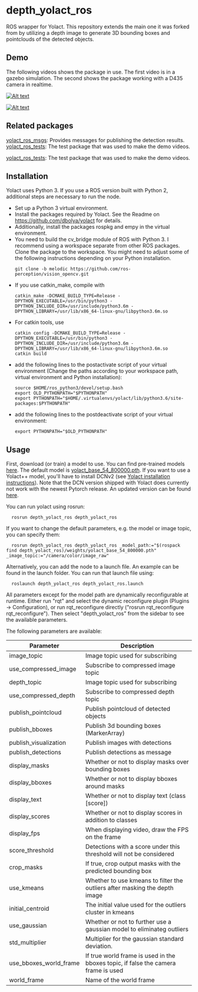 # depth_yolact_ros

ROS wrapper for Yolact. This repository extends the main one it was forked from by utilizing a depth image to generate 3D bounding boxes and pointclouds of the detected objects.

## Demo
The following videos shows the package in use. The first video is in a gazebo simulation. The second shows the package working with a D435 camera in realtime.

[![Alt text](https://img.youtube.com/vi/WEpLgTxviIM/0.jpg)](https://www.youtube.com/watch?v=WEpLgTxviIM)

[![Alt text](https://img.youtube.com/vi/7B8EzT0luMM/0.jpg)](https://www.youtube.com/watch?v=7B8EzT0luMM)


## Related packages

[yolact_ros_msgs](https://github.com/Eruvae/yolact_ros_msgs): Provides messages for publishing the detection results.
[yolact_ros_tests](https://github.com/MarkNaeem/depth_yolact_test): The test package that was used to make the demo videos.

[yolact_ros_tests](https://github.com/MarkNaeem/depth_yolact_test): The test package that was used to make the demo videos.

## Installation

Yolact uses Python 3. If you use a ROS version built with Python 2, additional steps are necessary to run the node.

- Set up a Python 3 virtual environment.
- Install the packages required by Yolact. See the Readme on https://github.com/dbolya/yolact for details.
- Additionally, install the packages rospkg and empy in the virtual environment.
- You need to build the cv_bridge module of ROS with Python 3. I recommend using a workspace separate from other ROS packages. Clone the package to the workspace. You might need to adjust some of the following instructions depending on your Python installation.
  ```Shell
  git clone -b melodic https://github.com/ros-perception/vision_opencv.git
  ```
- If you use catkin_make, compile with
  ```Shell
  catkin_make -DCMAKE_BUILD_TYPE=Release -DPYTHON_EXECUTABLE=/usr/bin/python3 -DPYTHON_INCLUDE_DIR=/usr/include/python3.6m -DPYTHON_LIBRARY=/usr/lib/x86_64-linux-gnu/libpython3.6m.so
  ```
- For catkin tools, use
  ```Shell
  catkin config -DCMAKE_BUILD_TYPE=Release -DPYTHON_EXECUTABLE=/usr/bin/python3 -DPYTHON_INCLUDE_DIR=/usr/include/python3.6m -DPYTHON_LIBRARY=/usr/lib/x86_64-linux-gnu/libpython3.6m.so
  catkin build
  ```
- add the following lines to the postactivate script of your virtual environment (Change the paths according to your workspace path, virtual environment and Python installation):
  ```Shell
  source $HOME/ros_python3/devel/setup.bash
  export OLD_PYTHONPATH="$PYTHONPATH"
  export PYTHONPATH="$HOME/.virtualenvs/yolact/lib/python3.6/site-packages:$PYTHONPATH"
  ```
- add the following lines to the postdeactivate script of your virtual environment:
  ```Shell
  export PYTHONPATH="$OLD_PYTHONPATH"
  ```

## Usage

First, download (or train) a model to use. You can find pre-trained models [here](https://github.com/dbolya/yolact#evaluation). The default model is [yolact_base_54_800000.pth](https://drive.google.com/file/d/1UYy3dMapbH1BnmtZU4WH1zbYgOzzHHf_/view?usp=sharing). If you want to use a Yolact++ model, you'll have to install DCNv2 (see [Yolact installation instructions](https://github.com/dbolya/yolact#installation)). Note that the DCN version shipped with Yolact does currently not work with the newest Pytorch release. An updated version can be found [here](https://github.com/jinfagang/DCNv2_latest).

You can run yolact using rosrun:
```Shell
  rosrun depth_yolact_ros depth_yolact_ros
```

If you want to change the default parameters, e.g. the model or image topic, you can specify them:
```Shell
  rosrun depth_yolact_ros depth_yolact_ros _model_path:="$(rospack find depth_yolact_ros)/weights/yolact_base_54_800000.pth" _image_topic:="/camera/color/image_raw"
```

Alternatively, you can add the node to a launch file. An example can be found in the launch folder. You can run that launch file using:
```Shell
  roslaunch depth_yolact_ros depth_yolact_ros.launch
```

All parameters except for the model path are dynamically reconfigurable at runtime. Either run "rqt" and select the dynamic reconfigure plugin (Plugins -> Configuration), or run rqt_reconfigure directly ("rosrun rqt_reconfigure rqt_reconfigure"). Then select "depth_yolact_ros" from the sidebar to see the available parameters.

The following parameters are available:

| Parameter             | Description                                                                       | 
|-----------------------|-----------------------------------------------------------------------------------|
| image_topic           | Image topic used for subscribing                                                  |
| use_compressed_image  | Subscribe to compressed image topic                                               |
| depth_topic           | Image topic used for subscribing                                                  |
| use_compressed_depth  | Subscribe to compressed depth topic                                               |
| publish_pointcloud    | Publish pointcloud of detected objects                                            |
| publish_bboxes        | Publish 3d bounding boxes (MarkerArray)                                           |
| publish_visualization | Publish images with detections                                                    |
| publish_detections    | Publish detections as message                                                     |
| display_masks         | Whether or not to display masks over bounding boxes                               |
| display_bboxes        | Whether or not to display bboxes around masks                                     |
| display_text          | Whether or not to display text (class [score])                                    |
| display_scores        | Whether or not to display scores in addition to classes                           |
| display_fps           | When displaying video, draw the FPS on the frame                                  |
| score_threshold       | Detections with a score under this threshold will not be considered               |
| crop_masks            | If true, crop output masks with the predicted bounding box                        |
| use_kmeans            | Whether to use kmeans to filter  the outliers after masking the depth image       |
| initial_centroid      | The initial value used for the outliers cluster in kmeans                         |
| use_gaussian          | Whether or not to further use a gaussian model to eliminateg outliers             |
| std_multiplier        | Multiplier for the gaussian standard deviation.                                   |
| use_bboxes_world_frame| If true world frame is used in the bboxes topic, if false the camera frame is used|
| world_frame           | Name of the world frame                                                           |
